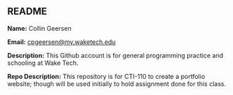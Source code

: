 ## README
<b>Name:</b> Collin Geersen

<b>Email:</b> cpgeersen@my.waketech.edu

<b>Description:</b> This Github account is for general programming practice and schooling at Wake Tech.

<b>Repo Description:</b> This repository is for CTI-110 to create a portfolio website; though will be used initially to hold assignment done for this class.
